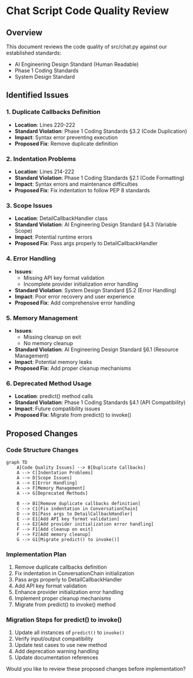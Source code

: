 # Chat Script Code Quality Review

## Overview
This document reviews the code quality of src/chat.py against our established standards:
- AI Engineering Design Standard (Human Readable)
- Phase 1 Coding Standards
- System Design Standard

## Identified Issues

### 1. Duplicate Callbacks Definition
- **Location**: Lines 220-222
- **Standard Violation**: Phase 1 Coding Standards §3.2 (Code Duplication)
- **Impact**: Syntax error preventing execution
- **Proposed Fix**: Remove duplicate definition

### 2. Indentation Problems  
- **Location**: Lines 214-222
- **Standard Violation**: Phase 1 Coding Standards §2.1 (Code Formatting)
- **Impact**: Syntax errors and maintenance difficulties
- **Proposed Fix**: Fix indentation to follow PEP 8 standards

### 3. Scope Issues
- **Location**: DetailCallbackHandler class
- **Standard Violation**: AI Engineering Design Standard §4.3 (Variable Scope)
- **Impact**: Potential runtime errors
- **Proposed Fix**: Pass args properly to DetailCallbackHandler

### 4. Error Handling
- **Issues**:
  - Missing API key format validation
  - Incomplete provider initialization error handling
- **Standard Violation**: System Design Standard §5.2 (Error Handling)
- **Impact**: Poor error recovery and user experience
- **Proposed Fix**: Add comprehensive error handling

### 5. Memory Management
- **Issues**:
  - Missing cleanup on exit
  - No memory cleanup
- **Standard Violation**: AI Engineering Design Standard §6.1 (Resource Management)
- **Impact**: Potential memory leaks
- **Proposed Fix**: Add proper cleanup mechanisms

### 6. Deprecated Method Usage
- **Location**: predict() method calls
- **Standard Violation**: Phase 1 Coding Standards §4.1 (API Compatibility)
- **Impact**: Future compatibility issues
- **Proposed Fix**: Migrate from predict() to invoke()

## Proposed Changes

### Code Structure Changes
```mermaid
graph TD
    A[Code Quality Issues] --> B[Duplicate Callbacks]
    A --> C[Indentation Problems]
    A --> D[Scope Issues]
    A --> E[Error Handling]
    A --> F[Memory Management]
    A --> G[Deprecated Methods]
    
    B --> B1[Remove duplicate callbacks definition]
    C --> C1[Fix indentation in ConversationChain]
    D --> D1[Pass args to DetailCallbackHandler]
    E --> E1[Add API key format validation]
    E --> E2[Add provider initialization error handling]
    F --> F1[Add cleanup on exit]
    F --> F2[Add memory cleanup]
    G --> G1[Migrate predict() to invoke()]
```

### Implementation Plan
1. Remove duplicate callbacks definition
2. Fix indentation in ConversationChain initialization
3. Pass args properly to DetailCallbackHandler
4. Add API key format validation
5. Enhance provider initialization error handling
6. Implement proper cleanup mechanisms
7. Migrate from predict() to invoke() method

### Migration Steps for predict() to invoke()
1. Update all instances of `predict()` to `invoke()`
2. Verify input/output compatibility
3. Update test cases to use new method
4. Add deprecation warning handling
5. Update documentation references

Would you like to review these proposed changes before implementation?